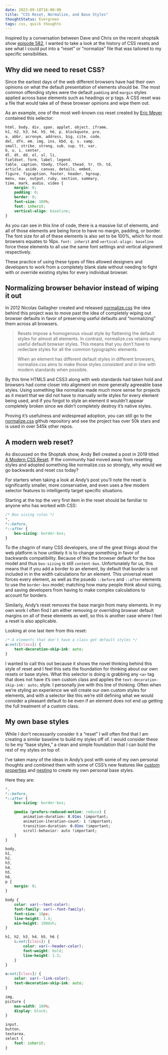 ```yaml
---
date: 2023-09-18T16:00:00
title: "CSS Reset, Normalize, and Base Styles"
thoughtStatus: Evergreen
tags: css, quick thoughts
---
```


Inspired by a conversation between Dave and Chris on the recent shoptalk show [episode 582](https://shoptalkshow.com/582/), I wanted to take a look at the history of CSS resets and see what I could put into a “reset” or “normalize” file that was tailored to my specific sensibilities. 

## Why did we need to reset CSS?

Since the earliest days of the web different browsers have had their own opinions on what the default presentation of elements should be. The most common offending styles were the default `padding` and `margin` styles applied across base elements such as headings or p tags. A CSS reset was a file that would take all of these browser opinions and wipe them out.

As an example, one of the most well-known css reset created by [Eric Meyer](https://meyerweb.com/eric/tools/css/reset/) contained this selector:

```css
html, body, div, span, applet, object, iframe,
h1, h2, h3, h4, h5, h6, p, blockquote, pre,
a, abbr, acronym, address, big, cite, code,
del, dfn, em, img, ins, kbd, q, s, samp,
small, strike, strong, sub, sup, tt, var,
b, u, i, center,
dl, dt, dd, ol, ul, li,
fieldset, form, label, legend,
table, caption, tbody, tfoot, thead, tr, th, td,
article, aside, canvas, details, embed, 
figure, figcaption, footer, header, hgroup, 
menu, nav, output, ruby, section, summary,
time, mark, audio, video {
    margin: 0;
    padding: 0;
    border: 0;
    font-size: 100%;
    font: inherit;
    vertical-align: baseline;
}
```

As you can see in this line of code, there is a massive list of elements, and all of those elements are being force to have no margin, padding, or border. The font size for all of these elements is also set to be 100%, which for most browsers equates to 16px. `font: inherit` and `vertical-align: baseline` force these elements to all use the same font settings and vertical alignment respectively.

These practice of using these types of files allowed designers and developers to work from a completely blank slate without needing to fight with or override existing styles for every individual browser.

## Normalizing browser behavior instead of wiping it out

In 2012 Nicolas Gallagher created and released [normalize.css](https://nicolasgallagher.com/about-normalize-css/) the idea behind this project was to move past the idea of completely wiping out browser defaults in favor of preserving useful defaults and “normalizing” them across all browsers.

> Resets impose a homogenous visual style by flattening the default styles for almost all elements. In contrast, normalize.css retains many useful default browser styles. This means that you don’t have to redeclare styles for all the common typographic elements.
> 
> 
> When an element has different default styles in different browsers, normalize.css aims to make those styles consistent and in line with modern standards when possible.
> 

By this time HTML5 and CSS3 along with web standards had taken hold and browsers had come closer into alignment on more generally agreeable base styles. Using something like normalize made much more sense for projects as it meant that we did not have to manually write styles for every element being used, and if you forgot to style an element it wouldn’t appear completely broken since we didn’t completely destroy it’s native styles.

Proving it’s usefulness and widespread adoption, you can still go to the [normalize.css](https://github.com/necolas/normalize.css/) github repository and see the project has over 50k stars and is used in over 545k other repos.

## A modern web reset?

As discussed on the Shoptalk show, Andy Bell created a post in 2019 titled [A Modern CSS Reset](https://andy-bell.co.uk/a-modern-css-reset/). If the community had moved away from resetting styles and adopted something like normalize.css so strongly, why would we go backwards and reset css today?

For starters when taking a look at Andy’s post you’ll note the reset is significantly smaller, more conservative, and even uses a few modern selector features to intelligently target specific situations.

Starting at the top the very first item in the reset should be familiar to anyone who has worked with CSS:

```css
/* Box sizing rules */
*,
*::before,
*::after {
    box-sizing: border-box;
}
```

To the chagrin of many CSS developers, one of the great things about the web platform is how unlikely it is to change something in favor of backwards compatibility. Because of this the browser default for the box model and thus `box-sizing` is still `content-box`. Unfortunately for us, this means that if you add a border to an element, by default that border is not included in in the width calculations for an element. This universal reset forces every element, as well as the psuedo `::before` and `::after` elements to use the `border-box` model; matching how many people think about sizing, and saving developers from having to make complex calculations to account for borders.

Similarly, Andy’s reset removes the base margin from many elements. In my own work I often find I am either removing or overriding browser default margins on all of these elements as well, so this is another case where I feel a reset is also applicable.

Looking at one last item from this reset:

```css
/* A elements that don't have a class get default styles */
a:not([class]) {
    text-decoration-skip-ink: auto;
}
```

I wanted to call this out because it shows the novel thinking behind this style of reset and I feel this sets the foundation for thinking about our own resets or base styles. What this selector is doing is grabbing any `<a>` tag that does not have it’s own custom class and applies the `text-decoration-skip-ink: auto;` style. I personally jive with this line of thinking. Often when we’re styling an experience we will create our own custom styles for elements, and with a selector like this we’re still defining what we would consider a pleasant default to be even if an element does not end up getting the full treatment of a custom class.

## My own base styles

While I don’t necessarily consider it a “reset” I will often find that I am creating a similar baseline to build my styles off of. I would consider these to be my “base styles,” a clean and simple foundation that I can build the rest of my styles on top of.

I’ve taken many of the ideas in Andy’s post with some of my own personal thoughts and combined them with some of CSS’s new features like [custom properties](https://developer.mozilla.org/en-US/docs/Web/CSS/Using_CSS_custom_properties) and [nesting](https://developer.mozilla.org/en-US/docs/Web/CSS/CSS_nesting) to create my own personal base styles.

Here they are:

```css
*,
*::before,
*::after {
    box-sizing: border-box;

    @media (prefers-reduced-motion: reduce) {
        animation-duration: 0.01ms !important;
        animation-iteration-count: 1 !important;
        transition-duration: 0.01ms !important;
        scroll-behavior: auto !important;
    }
}

body,
h1,
h2,
h3,
h4,
h5,
h6,
p {
    margin: 0;
}

body {
    color: var(--text-color);
    font-family: var(--font-family);
    font-size: 18px;
    line-height: 1.4;
    min-height: 100dvh;
}

h1, h2, h3, h4, h5, h6 {
    &:not([class]) {
        color: var(--header-color);
        font-weight: bold;
        line-height: 1.2;
    }
}

a:not([class]) {
    color: var(--link-color);
    text-decoration-skip-ink: auto;
}

img,
picture {
    max-width: 100%;
    display: block;
}

input,
button,
textarea,
select {
    font: inherit;
}
```